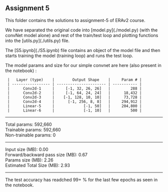 ## Assignment 5

<p>This folder contains the solutions to assignment-5 of ERAv2 course.</p>

<p>We have separated the original code into [model.py](./model.py) (with the convNet model alone) and rest of the train/test loop and plotting functions into the [utils.py](./utils.py) file.</p>

<p>The [S5.ipynb](./S5.ipynb) file contains an object of the model file and then starts training the model (training loop) and runs the test loop.</p>

<p>The model params and size for our simple convnet are here (also present in the notebook) :</p>




     |   Layer (type)    |        Output Shape    |     Param # |
     | ----------------- | ---------------------- | ----------- |
     |      Conv2d-1     |     [-1, 32, 26, 26]   |         288 |
     |      Conv2d-2     |     [-1, 64, 24, 24]   |      18,432 |
     |      Conv2d-3     |    [-1, 128, 10, 10]   |      73,728 |
     |      Conv2d-4     |      [-1, 256, 8, 8]   |     294,912 |
     |      Linear-5     |             [-1, 50]   |     204,800 |
     |      Linear-6     |             [-1, 10]   |         500 |

----------------------------------------------------------------
Total params: 592,660  
Trainable params: 592,660   
Non-trainable params: 0  

----------------------------------------------------------------
 Input size (MB): 0.00  
 Forward/backward pass size (MB): 0.67  
 Params size (MB): 2.26  
 Estimated Total Size (MB): 2.93  

----------------------------------------------------------------


<p>The test accuracy has readched 99+ % for the last few epochs as seen in the notebook.</p>